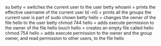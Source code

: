 su betty = switches the current user to the user betty
whoami = prints the effective username of the current user
Id -nG = prints all the groups the current user is part of
sudo chown betty hello = changes the owner of the file hello to the user betty
chmod 744 hello = adds execute permission to the owner of the file hello
touch hello = creates an empty file called hello
chmod 754 hello = adds execute permission to the owner and the group owner, and read permission to other users, to the file hello
